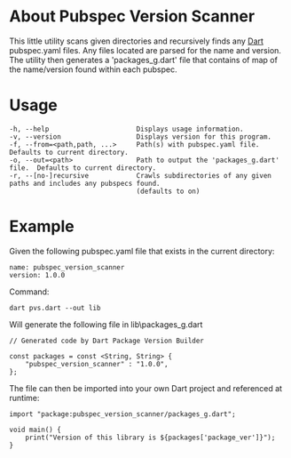 # About Pubspec Version Scanner
This little utility scans given directories and recursively finds any [Dart](https://dartlang.org) pubspec.yaml files.  Any files located are parsed for the name and version.  The utility then generates a 'packages_g.dart' file that contains of map of the name/version found within each pubspec.

# Usage
```
-h, --help                      Displays usage information.
-v, --version                   Displays version for this program.
-f, --from=<path,path, ...>     Path(s) with pubspec.yaml file.  Defaults to current directory.
-o, --out=<path>                Path to output the 'packages_g.dart' file.  Defaults to current directory.
-r, --[no-]recursive            Crawls subdirectories of any given paths and includes any pubspecs found.
                                (defaults to on)
```

# Example
Given the following pubspec.yaml file that exists in the current directory:
```
name: pubspec_version_scanner
version: 1.0.0
```

Command:
```
dart pvs.dart --out lib
```

Will generate the following file in lib\packages_g.dart

```
// Generated code by Dart Package Version Builder

const packages = const <String, String> {
	"pubspec_version_scanner" : "1.0.0",
};
```

The file can then be imported into your own Dart project and referenced at runtime:

```
import "package:pubspec_version_scanner/packages_g.dart";

void main() {
    print("Version of this library is ${packages['package_ver']}");
}
```